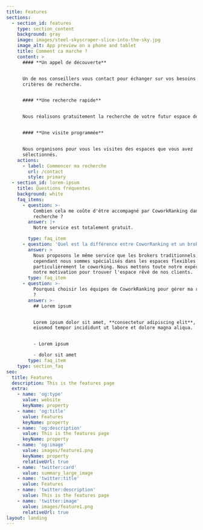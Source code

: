 ```yaml
---
title: Features
sections:
  - section_id: features
    type: section_content
    background: gray
    image: images/steel-skyscraper-slice-into-the-sky.jpg
    image_alt: App preview on a phone and tablet
    title: Comment ca marche ?
    content: >
      #### **Un appel de découverte**


      Un de nos conseillers vous contact pour échanger sur vos besoins et vos
      critères de recherche.


      #### **Une recherche rapide**


      Nous réalisons gratuitement la recherche de votre futur espace de travail.


      #### **Une visite programmée**


      Nous organisons pour vous les visites des espaces que vous avez
      sélectionnés.
    actions:
      - label: Commencer ma recherche
        url: /contact
        style: primary
  - section_id: lorem-ipsum
    title: Questions fréquentes
    background: white
    faq_items:
      - question: >-
          Combien cela me coûte d'être accompagné par CoworkRanking dans ma
          recherche ?
        answer: |+
          Notre service est totalement gratuit. 

        type: faq_item
      - question: 'Quel est la différence entre CoworRanking et un broker traditionnel ? '
        answer: >
          Nous proposons le même service que les brokers traditionnels,
          cependant nous sommes spécialisés dans les espaces flexibles et plus
          particulièrement le coworking. Nous mettons toute notre expérience et
          notre motivation pour trouver l'espace rêvé de nos clients.
        type: faq_item
      - question: >-
          Pourquoi choisir les équipes de CoworkRanking pour gérer ma recherche
          ? 
        answer: >-
          ## Lorem ipsum


          Lorem ipsum dolor sit amet, **consectetur adipiscing elit**, sed do
          eiusmod tempor incididunt ut labore et dolore magna aliqua.


          - Lorem ipsum

          - dolor sit amet
        type: faq_item
    type: section_faq
seo:
  title: Features
  description: This is the features page
  extra:
    - name: 'og:type'
      value: website
      keyName: property
    - name: 'og:title'
      value: Features
      keyName: property
    - name: 'og:description'
      value: This is the features page
      keyName: property
    - name: 'og:image'
      value: images/feature1.png
      keyName: property
      relativeUrl: true
    - name: 'twitter:card'
      value: summary_large_image
    - name: 'twitter:title'
      value: Features
    - name: 'twitter:description'
      value: This is the features page
    - name: 'twitter:image'
      value: images/feature1.png
      relativeUrl: true
layout: landing
---
```

